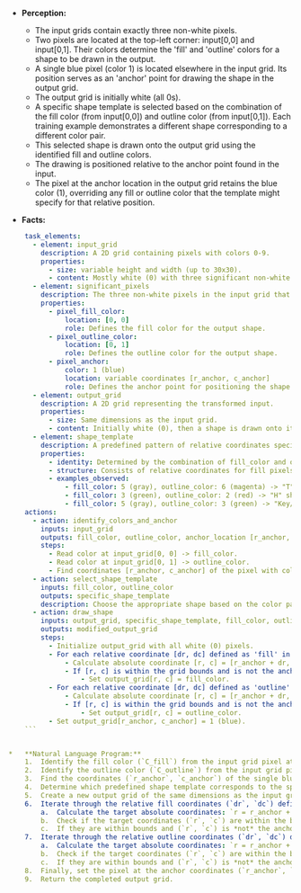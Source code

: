 *   **Perception:**
    *   The input grids contain exactly three non-white pixels.
    *   Two pixels are located at the top-left corner: input[0,0] and input[0,1]. Their colors determine the 'fill' and 'outline' colors for a shape to be drawn in the output.
    *   A single blue pixel (color 1) is located elsewhere in the input grid. Its position serves as an 'anchor' point for drawing the shape in the output grid.
    *   The output grid is initially white (all 0s).
    *   A specific shape template is selected based on the combination of the fill color (from input[0,0]) and outline color (from input[0,1]). Each training example demonstrates a different shape corresponding to a different color pair.
    *   This selected shape is drawn onto the output grid using the identified fill and outline colors.
    *   The drawing is positioned relative to the anchor point found in the input.
    *   The pixel at the anchor location in the output grid retains the blue color (1), overriding any fill or outline color that the template might specify for that relative position.

*   **Facts:**
    
```yaml
    task_elements:
      - element: input_grid
        description: A 2D grid containing pixels with colors 0-9.
        properties:
          - size: variable height and width (up to 30x30).
          - content: Mostly white (0) with three significant non-white pixels.
      - element: significant_pixels
        description: The three non-white pixels in the input grid that determine the output.
        properties:
          - pixel_fill_color:
              location: [0, 0]
              role: Defines the fill color for the output shape.
          - pixel_outline_color:
              location: [0, 1]
              role: Defines the outline color for the output shape.
          - pixel_anchor:
              color: 1 (blue)
              location: variable coordinates [r_anchor, c_anchor]
              role: Defines the anchor point for positioning the shape in the output.
      - element: output_grid
        description: A 2D grid representing the transformed input.
        properties:
          - size: Same dimensions as the input grid.
          - content: Initially white (0), then a shape is drawn onto it.
      - element: shape_template
        description: A predefined pattern of relative coordinates specifying fill and outline pixels.
        properties:
          - identity: Determined by the combination of fill_color and outline_color.
          - structure: Consists of relative coordinates for fill pixels and outline pixels.
          - examples_observed:
              - fill_color: 5 (gray), outline_color: 6 (magenta) -> "T" shape
              - fill_color: 3 (green), outline_color: 2 (red) -> "H" shape
              - fill_color: 5 (gray), outline_color: 3 (green) -> "Key/F" shape
    actions:
      - action: identify_colors_and_anchor
        inputs: input_grid
        outputs: fill_color, outline_color, anchor_location [r_anchor, c_anchor]
        steps:
          - Read color at input_grid[0, 0] -> fill_color.
          - Read color at input_grid[0, 1] -> outline_color.
          - Find coordinates [r_anchor, c_anchor] of the pixel with color 1.
      - action: select_shape_template
        inputs: fill_color, outline_color
        outputs: specific_shape_template
        description: Choose the appropriate shape based on the color pair. Requires a mapping from (fill, outline) pairs to shape templates.
      - action: draw_shape
        inputs: output_grid, specific_shape_template, fill_color, outline_color, anchor_location [r_anchor, c_anchor]
        outputs: modified_output_grid
        steps:
          - Initialize output_grid with all white (0) pixels.
          - For each relative coordinate [dr, dc] defined as 'fill' in the specific_shape_template:
              - Calculate absolute coordinate [r, c] = [r_anchor + dr, c_anchor + dc].
              - If [r, c] is within the grid bounds and is not the anchor location:
                  - Set output_grid[r, c] = fill_color.
          - For each relative coordinate [dr, dc] defined as 'outline' in the specific_shape_template:
              - Calculate absolute coordinate [r, c] = [r_anchor + dr, c_anchor + dc].
              - If [r, c] is within the grid bounds and is not the anchor location:
                  - Set output_grid[r, c] = outline_color.
          - Set output_grid[r_anchor, c_anchor] = 1 (blue).
    ```


*   **Natural Language Program:**
    1.  Identify the fill color (`C_fill`) from the input grid pixel at coordinate (0, 0).
    2.  Identify the outline color (`C_outline`) from the input grid pixel at coordinate (0, 1).
    3.  Find the coordinates (`r_anchor`, `c_anchor`) of the single blue pixel (color 1) in the input grid.
    4.  Determine which predefined shape template corresponds to the specific pair (`C_fill`, `C_outline`). Store this template, which consists of sets of relative coordinates for fill pixels and outline pixels (relative to a conceptual center, e.g., (0,0)).
    5.  Create a new output grid of the same dimensions as the input grid, initialized with all white pixels (color 0).
    6.  Iterate through the relative fill coordinates (`dr`, `dc`) defined in the selected shape template:
        a.  Calculate the target absolute coordinates: `r = r_anchor + dr`, `c = c_anchor + dc`.
        b.  Check if the target coordinates (`r`, `c`) are within the bounds of the output grid.
        c.  If they are within bounds and (`r`, `c`) is *not* the anchor location (`r_anchor`, `c_anchor`), set the pixel at (`r`, `c`) in the output grid to `C_fill`.
    7.  Iterate through the relative outline coordinates (`dr`, `dc`) defined in the selected shape template:
        a.  Calculate the target absolute coordinates: `r = r_anchor + dr`, `c = c_anchor + dc`.
        b.  Check if the target coordinates (`r`, `c`) are within the bounds of the output grid.
        c.  If they are within bounds and (`r`, `c`) is *not* the anchor location (`r_anchor`, `c_anchor`), set the pixel at (`r`, `c`) in the output grid to `C_outline`.
    8.  Finally, set the pixel at the anchor coordinates (`r_anchor`, `c_anchor`) in the output grid to blue (color 1), ensuring it remains blue regardless of the shape template.
    9.  Return the completed output grid.